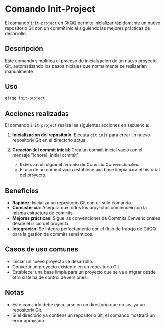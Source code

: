 # Comando Init-Project

El comando `init-project` en GitQQ permite inicializar rápidamente un nuevo repositorio Git con un commit inicial siguiendo las mejores prácticas de desarrollo.

## Descripción

Este comando simplifica el proceso de inicialización de un nuevo proyecto Git, automatizando los pasos iniciales que normalmente se realizarían manualmente.

## Uso

```bash
gitqq init-project
```

## Acciones realizadas

El comando `init-project` realiza las siguientes acciones en secuencia:

1. **Inicialización del repositorio**: Ejecuta `git init` para crear un nuevo repositorio Git en el directorio actual.

2. **Creación del commit inicial**: Crea un commit inicial vacío con el mensaje "(chore): initial commit".
   - Este commit sigue el formato de Commits Convencionales.
   - El uso de un commit vacío establece una base limpia para el historial del proyecto.

## Beneficios

- **Rapidez**: Inicializa un repositorio Git con un solo comando.
- **Consistencia**: Asegura que todos los proyectos comiencen con la misma estructura de commits.
- **Mejores prácticas**: Sigue las convenciones de Commits Convencionales desde el inicio del proyecto.
- **Integración**: Se integra perfectamente con el flujo de trabajo de GitQQ para la gestión de commits semánticos.

## Casos de uso comunes

- Iniciar un nuevo proyecto de desarrollo.
- Convertir un proyecto existente en un repositorio Git.
- Establecer una base limpia para un proyecto que se va a migrar desde otro sistema de control de versiones.

## Notas

- Este comando debe ejecutarse en un directorio que no sea ya un repositorio Git.
- Si el directorio ya contiene un repositorio Git, el comando mostrará un error apropiado. 